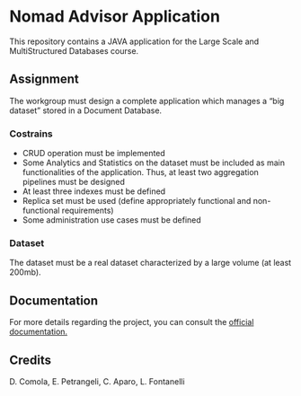 # Nomad Advisor Application
This repository contains a JAVA application for the Large Scale and MultiStructured Databases course.

## Assignment
The workgroup must design a complete application which manages a “big dataset” stored in a Document Database.

### Costrains 
* CRUD operation must be implemented
* Some Analytics and Statistics on the dataset must be included as main functionalities of the application. Thus, at least two aggregation pipelines must be designed
* At least three indexes must be defined
* Replica set must be used (define appropriately functional and non-functional requirements)
* Some administration use cases must be defined

### Dataset
The dataset must be a real dataset characterized by a large volume (at least 200mb).

## Documentation
For more details regarding the project, you can consult the [official documentation.](/docs/documentation.pdf)

## Credits
D. Comola, E. Petrangeli, C. Aparo, L. Fontanelli